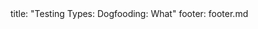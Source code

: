 <frontmatter>
title: "Testing Types: Dogfooding: What"
footer: footer.md
</frontmatter>

<include src="navbar.md" boilerplate />

<include src="unit-inPage-asFlat.md" boilerplate />